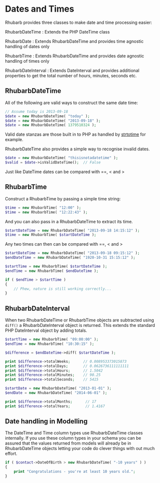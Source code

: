 Dates and Times
====================

Rhubarb provides three classes to make date and time processing easier:

RhubarbDateTime
:   Extends the PHP DateTime class

RhubarbDate
:   Extends RhubarbDateTime and provides time agnostic handling of dates only

RhubarbTime
:   Extends RhubarbDateTime and provides date agnostic handling of times only

RhubarbDateInterval
:   Extends DateInterval and provides additional properties to get the total number of hours, minutes, seconds etc.

## RhubarbDateTime

All of the following are valid ways to construct the same date time:

~~~ php
// Assume today is 2013-09-18
$date = new RhubarbDateTime( "today" );
$date = new RhubarbDateTime( "2013-09-18" );
$date = new RhubarbDateTime( 1379510324 );
~~~

Valid date stanzas are those built in to PHP as handled by
[strtotime](http://php.net/manual/en/datetime.formats.relative.php) for example.

RhubarbDateTime also provides a simple way to recognise invalid dates.

~~~ php
$date = new RhubarbDateTime( "thisisnotadatetime" );
$valid = $date->isValidDateTime();  // False
~~~

Just like DateTime dates can be compared with ==, &lt; and &gt;

## RhubarbTime

Construct a RhubarbTime by passing a simple time string:

~~~ php
$time = new RhubarbTime( "12:00" );
$time = new RhubarbTime( "12:22:43" );
~~~

And you can also pass in a RhubarbDateTime to extract its time.

~~~ php
$startDateTime = new RhubarbDateTime( "2013-09-18 14:15:12" );
$time = new RhubarbTime( $startDateTime );
~~~

Any two times can then can be compared with ==, &lt; and &gt;

~~~ php
$startDateTime = new RhubarbDateTime( "2013-09-18 09:15:12" );
$endDateTime = new RhubarbDateTime( "1920-10-31 15:15:12" );

$startTime = new RhubarbTime( $startDateTime );
$endTime = new RhubarbTime( $endDateTime );

if ( $endTime > $startTime )
{
    // Phew, nature is still working correctly...
}
~~~

## RhubarbDateInterval

When two RhubarbDateTime or RhubarbTime objects are subtracted using `diff()` a RhubarbDateInterval object is returned. This
extends the standard PHP DateInterval object by adding totals.

~~~ php
$startTime = new RhubarbTime( "09:00:00" );
$endTime = new RhubarbTime( "10:30:15" );

$difference = $endDateTime->diff( $startDateTime );

print $difference->totalWeeks;      // 0.008953373015873
print $difference->totalDays;       // 0.0626736111111111
print $difference->totalHours;      // 1.5042
print $difference->totalMinutes;    // 90.25
print $difference->totalSeconds;    // 5415

$startDate = new RhubarbDateTime( "2013-01-01" );
$endDate = new RhubarbDateTime( "2014-06-01" );

print $difference->totalMonths;      // 17
print $difference->totalYears;       // 1.4167
~~~

## Date handling in Modelling

The DateTime and Time column types use RhubarbDateTime classes internally. If you use these column types in
your schema you can be assured that the values returned from models will already be in RhubarbDateTime objects
letting your code do clever things with out much effort.

~~~ php
if ( $contact->DateOfBirth > new RhubarbDateTime( "-10 years" ) )
{
    print "Congratulations - you're at least 10 years old.";
}
~~~
